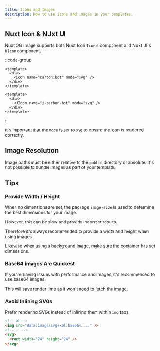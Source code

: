 ```yaml
---
title: Icons and Images
description: How to use icons and images in your templates.
---
```


## Nuxt Icon & NUxt UI

Nuxt OG Image supports both Nuxt Icon `Icon`'s component and Nuxt UI's `UIcon` component.

::code-group

```vue [Nuxt Icon]
<template>
  <div>
    <Icon name="carbon:bot" mode="svg" />
  </div>
</template>
```

```vue [Nuxt UI]
<template>
  <div>
    <UIcon name="i-carbon-bot" mode="svg" />
  </div>
</template>
```

::

It's important that the `mode` is set to `svg` to ensure the icon is rendered correctly.

## Image Resolution

Image paths must be either relative to the `public` directory or absolute. It's not possible to bundle images
as part of your template.

## Tips

### Provide Width / Height

When no dimensions are set, the package `image-size` is used to determine the best dimensions for your image.

However, this can be slow and provide incorrect results.

Therefore it's always recommended to provide a width and height when using images.

Likewise when using a background image, make sure the container has set dimensions.

### Base64 images Are Quickest

If you're having issues with performance and images, it's recommended to use base64 images.

This will save render time as it won't need to fetch the image.

### Avoid Inlining SVGs

Prefer rendering SVGs instead of inlining them within `img` tags

```html
<!-- ❌ -->
<img src="data:image/svg+xml;base64,..." />
<!-- ✅ -->
<svg>
  <rect width="24" height="24" />
</svg>
```
